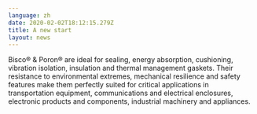 ```yaml
---
language: zh
date: 2020-02-02T18:12:15.279Z
title: A new start
layout: news
---
```

Bisco® & Poron® are ideal for sealing, energy absorption, cushioning, vibration isolation, insulation and thermal management gaskets. Their resistance to environmental extremes, mechanical resilience and safety features make them perfectly suited for critical applications in transportation equipment, communications and electrical enclosures, electronic products and components, industrial machinery and appliances.
